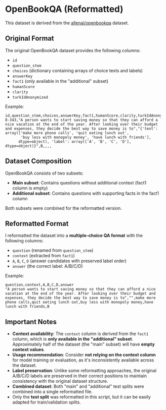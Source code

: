 # OpenBookQA (Reformatted)

This dataset is derived from the [allenai/openbookqa](https://huggingface.co/datasets/allenai/openbookqa) dataset.

## Original Format
The original OpenBookQA dataset provides the following columns:
- `id`
- `question_stem`
- `choices` (dictionary containing arrays of choice texts and labels)
- `answerKey`
- `fact1` (only available in the "additional" subset)
- `humanScore`
- `clarity`
- `turkIdAnonymized`

Example:

```
id,question_stem,choices,answerKey,fact1,humanScore,clarity,turkIdAnonymized
8-343,"A person wants to start saving money so that they can afford a nice vacation at the end of the year. After looking over their budget and expenses, they decide the best way to save money is to","{'text': array(['make more phone calls', 'quit eating lunch out',
       'buy less with monopoly money', 'have lunch with friends'],
      dtype=object), 'label': array(['A', 'B', 'C', 'D'], dtype=object)}",B,,,,
```

## Dataset Composition
OpenBookQA consists of two subsets:
- **Main subset**: Contains questions without additional context (fact1 column is empty)
- **Additional subset**: Contains questions with supporting facts in the fact1 column

Both subsets were combined for the reformatted version.

## Reformatted Format
I reformatted the dataset into a **multiple-choice QA format** with the following columns:
- `question` (renamed from `question_stem`)
- `context` (extracted from `fact1`)
- `A`, `B`, `C`, `D` (answer candidates with preserved label order)
- `answer` (the correct label: A/B/C/D)

Example:

```
question,context,A,B,C,D,answer
"A person wants to start saving money so that they can afford a nice vacation at the end of the year. After looking over their budget and expenses, they decide the best way to save money is to","",make more phone calls,quit eating lunch out,buy less with monopoly money,have lunch with friends,B
```

## Important Notes
- **Context availability**: The `context` column is derived from the `fact1` column, which is **only available in the "additional" subset**. Approximately half of the dataset (the "main" subset) will have **empty context values**.
- **Usage recommendation**: Consider **not relying on the context column** for model training or evaluation, as it's inconsistently available across the dataset.
- **Label preservation**: Unlike some reformatting approaches, the original A/B/C/D labels are preserved in their correct positions to maintain consistency with the original dataset structure.
- **Combined dataset**: Both "main" and "additional" test splits were combined into a single reformatted file.
- Only the **test split** was reformatted in this script, but it can be easily adapted for train/validation splits.